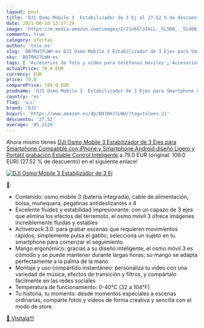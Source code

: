 ```yaml
---
layout: post
title: 'DJI Osmo Mobile 3  Estabilizador de 3 Ej al 27.52 % de descuento'
date: 2021-06-18 13:37:29
image: 'https://m.media-amazon.com/images/I/21n6Sl3IkLL._SL500_._SL400_.jpg'
comments: true
category: ofertas
author: 'tole.es'
slug: 'B07RHJ7LWH-es DJI Osmo Mobile 3 Estabilizador de 3 Ejes para Smartphone...'
sku: 'B07RHJ7LWH-es'
tags: [ 'Accesorios de foto y vídeo para teléfonos móviles','Accesorios para móviles','Comunicación móvil y accesorios','Electrónica','Estabilizadores y gimbals de mano para teléfono móvil','dji','iphone', ]
actualPrice: 79.0 EUR
currency: EUR
price: 79.0
comparePrice: 109.0 EUR
prodname: 'DJI Osmo Mobile 3  Estabilizador de 3 Ejes para Smartphone Compatible con iPhone y Smartphone  Android  diseño Ligero y Portátil  grabación Estable  Control Inteligente'
country: 'es'
flag: '🇪🇸'
brand: 'DJI'
buyurl: 'https://www.amazon.es/dp/B07RHJ7LWH/?tag=tolees-21'
descuento: '27.52'
average: '85.2126'
---
```


Ahora mismo tienes [DJI Osmo Mobile 3  Estabilizador de 3 Ejes para Smartphone Compatible con iPhone y Smartphone  Android  diseño Ligero y Portátil  grabación Estable  Control Inteligente](https://www.amazon.es/dp/B07RHJ7LWH/?tag=tolees-21) a 79.0 EUR (original: 109.0 EUR) (27.52 %  de descuento) en el siguiente enlace!

[![DJI Osmo Mobile 3  Estabilizador de 3 Ej](https://m.media-amazon.com/images/I/21n6Sl3IkLL._SL500_._SL400_.jpg)](https://www.amazon.es/dp/B07RHJ7LWH/?tag=tolees-21)

🔎:

- Contenido: osmo mobile 3 (batería integrada), cable de alimentación, bolsa, muñequera, pegatinas antideslizantes x 4
- Excelente fluidez y estabilidad impresionante: con un capazo de 3 ejes que elimina los efectos del terremoto, el osmo móvil 3 ofrece imágenes increíblemente fluidas y estables
- Activetrack 3.0: para grabar escenas que requieren movimientos rápidos, simplemente pulsa el gatillo, selecciona un sujeto en tu smartphone para comenzar el seguimiento
- Mango ergonómico: gracias a su diseño inteligente, el osmo móvil 3 es cómodo y se puede mantener durante largas horas; su mango se adapta perfectamente a la palma de la mano
- Montaje y uso compartido instantáneo: personaliza tu vídeo con una variedad de música, efectos de transición y filtros, y compártalo fácilmente en las redes sociales
- Temperatura de funcionamiento: 0-40℃ (32 a 104°F)
- Tu historia, tu momento: desde momentos especiales a escenas ordinarias, comparte fotos y vídeos de forma creativa y sencilla con el modo de store

[🛒 Visítala!!!](https://www.amazon.es/dp/B07RHJ7LWH/?tag=tolees-21)
